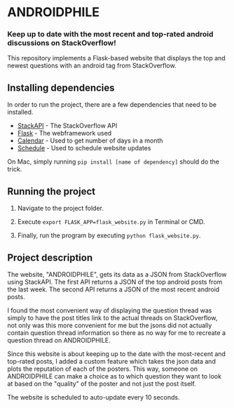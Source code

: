 # ANDROIDPHILE
### Keep up to date with the most recent and top-rated android discussions on StackOverflow!

This repository implements a Flask-based website that displays the top and newest questions with an android tag from StackOverflow.

## Installing dependencies
In order to run the project, there are a few dependencies that need to be installed.

* [StackAPI](https://stackapi.readthedocs.io/en/latest/user/intro.html) - The StackOverflow API
* [Flask](http://flask.pocoo.org/) - The webframework used
* [Calendar](https://docs.python.org/2/library/calendar.html) - Used to get number of days in a month
* [Schedule](https://schedule.readthedocs.io/en/stable/) - Used to schedule website updates


On Mac, simply running ```pip install [name of dependency]``` should do the trick. 

## Running the project

1. Navigate to the project folder. 

2. Execute ```export FLASK_APP=flask_website.py``` in Terminal or CMD.

3. Finally, run the program by executing ```python flask_website.py```.

## Project description

The website, "ANDROIDPHILE", gets its data as a JSON from StackOverflow using StackAPI. The first API returns a JSON of the top android posts from the last week. The second API returns a JSON of the most recent android posts.

I found the most convenient way of displaying the question thread was simply to have the post titles link to the actual threads on StackOverflow, not only was this more convenient for me but the jsons did not actually contain question thread information so there as no way for me to recreate a question thread on ANDROIDPHILE. 

Since this website is about keeping up to the date with the most-recent and top-rated posts, I added a custom feature which takes the json data and plots the reputation of each of the posters. This way, someone on ANDROIDPHILE can make a choice as to which question they want to look at based on the "quality" of the poster and not just the post itself.  

The website is scheduled to auto-update every 10 seconds. 
